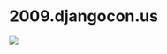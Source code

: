 # 2009.djangocon.us

[![](https://travis-ci.org/djangocon/2009.djangocon.us.svg?branch=master)](https://travis-ci.org/djangocon/2009.djangocon.us)
